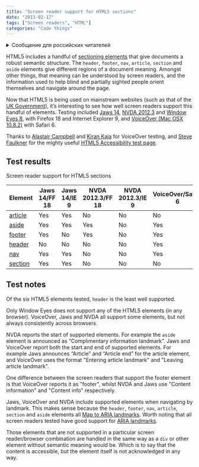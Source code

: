 ```yaml
---
title: "Screen reader support for HTML5 sections"
date: "2013-02-17"
tags: ["Screen readers", "HTML"]
categories: "Code things"
---
```


<details>
		<summary lang="ru">Сообщение для российских читателей</summary>

<p lang="ru">
Здравствуйте российские читатели. Ваша страна платит высокую цену за вторжение Путина в Украину. Путин лжет вам; не верьте кремлевской пропаганде. В России
нет свободных СМИ, а интернет подвергается цензуре, потому что Путин не хочет, чтобы вы знали правду. За постыдное поведение Путина заплатят не только
украинцы, но и добрые люди России. Пожалуйста, не допустите этого!
</p>

<p>
Hello Russian readers. Your country is paying a high price for Putin's invasion of Ukraine. Putin is lying to you; do not believe the Kremlin propaganda. There is no free media in Russia and the internet is censored because Putin doesn't want you to know the truth. It is not only the Ukrainians that will pay the price of Putin's shameful behaviour, so will the good people of Russia. Please do not let this happen!
</p>
</details>

HTML5 includes a handful of [sectioning elements](https://www.w3.org/TR/2011/WD-html5-20110525/sections.html) that give documents a robust semantic structure. The `header`, `footer`, `nav`, `article`, `section` and `aside` elements give different regions of a document meaning. Amongst other things, that meaning can be understood by screen readers, and the information used to help blind and partially sighted people orient themselves and navigate around the page.

Now that HTML5 is being used on mainstream websites (such as that of the [UK Government](https://www.gov.uk)), it’s interesting to see how well screen readers support this handful of elements. Testing included [Jaws 14](https://www.freedomscientific.com), [NVDA 2012.3](https://www.nvda-project.org/) and [Window Eyes 8](https://www.gwmicro.com), with Firefox 18 and Internet Explorer 9, and [VoiceOver (Mac OSX 10.8.2)](https://www.apple.com/accessibility/voiceover/) with Safari 6.

Thanks to [Alastair Campbell](https://www.twitter.com/alastc) and [Kiran Kaja](https://www.twitter.com/kirankaja12) for VoiceOver testing, and [Steve Faulkner](https://www.twitter.com/stevefaulkner) for the mighty useful [HTML5 Accessibility test page](https://www.html5accessibility.com/html5elements/).

## Test results

Screen reader support for HTML5 sections

| Element | Jaws 14/FF 18 | Jaws 14/IE 9 | NVDA 2012.3/FF 18 | NVDA 2012.3/IE 9 | VoiceOver/Safari 6 | Window Eyes 8/FF 18 | Window Eyes 8/IE 9 |
| --- | -- | -- | -- | -- | -- | -- | --- |
| [article](https://www.w3.org/html/wg/drafts/html/master/sections.html#the-article-element) | Yes | Yes | No | No | No | No | No |
| [aside](https://www.w3.org/html/wg/drafts/html/master/sections.html#the-aside-element) | Yes | Yes | Yes | No | Yes | No | No |
| [footer](https://www.w3.org/html/wg/drafts/html/master/sections.html#the-footer-element) | Yes | No | Yes | No | Yes | No | No |
| [header](https://www.w3.org/html/wg/drafts/html/master/sections.html#the-header-element) | No | No | No | No | Yes | No | No |
| [nav](https://www.w3.org/html/wg/drafts/html/master/sections.html#the-nav-element) | Yes | Yes | No | No | Yes | No | No |
| [section](https://www.w3.org/html/wg/drafts/html/master/sections.html#the-section-element) | Yes | Yes | No | No | No | No | No |

## Test notes

Of the six HTML5 elements tested, `header` is the least well supported.

Only Window Eyes does not support any of the HTML5 elements (in any browser). VoiceOver, Jaws and NVDA all support some elements, but not always consistently across browsers.

NVDA reports the start of supported elements. For example the `aside` element is announced as “Complimentary information landmark”. Jaws and VoiceOver report both the start and end of supported elements. For example Jaws announces “Article” and “Article end” for the article element, and VoiceOver uses the format "Entering article landmark" and "Leaving article landmark".

One difference between the screen readers that support the footer element is that VoiceOver reports it as "footer", whilst NVDA and Jaws use "Content information" and "Content info" respectively.

Jaws, VoiceOver and NVDA include supported elements when navigating by landmark. This makes sense because the `header`, `footer`, `nav`, `article`, `section` and `aside` elements all [Map to ARIA landmarks](https://www.flickr.com/photos/odmag/8467120722/). Worth noting that all screen readers tested have good support for [ARIA landmarks](https://www.paciellogroup.com/blog/2013/02/using-wai-aria-landmarks-2013/).

Those elements that are not supported in a particular screen reader/browser combination are handled in the same way as a `div` or other element without semantic meaning would be. Which is to say that the content is accessible, but the element itself is not acknowledged in any way.
